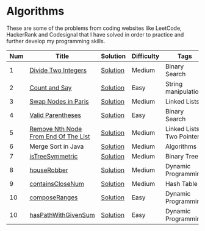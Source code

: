 # Algorithms

These are some of the problems from coding websites like LeetCode, HackerRank and Codesignal that I have solved in order to practice and further develop my programming skills. 


| Num | Title | Solution | Difficulty | Tags|
| ------------- | ------------- | ------------- | ------------- |------------- |
| 1 | [Divide Two Integers](https://leetcode.com/problems/divide-two-integers/description/)| [Solution](https://github.com/oscargarza356/CodingProblems/blob/master/Solutions/divideTwoIntegers.py) | Medium | Binary Search |
| 2 | [Count and Say](https://leetcode.com/problems/count-and-say/description/)| [Solution](https://github.com/oscargarza356/CodingProblems/blob/master/Solutions/countAndSay.py) | Easy | String manipulation |
| 3 | [Swap Nodes in Paris](https://leetcode.com/problems/swap-nodes-in-pairs/description/)| [Solution](https://github.com/oscargarza356/CodingProblems/blob/master/Solutions/swapNodesInParis.py)| Medium | Linked Lists |
| 4 | [Valid Parentheses](https://leetcode.com/problems/valid-parentheses/description/)| [Solution](https://github.com/oscargarza356/CodingProblems/blob/master/Solutions/validParenthesis.py)| Easy | Binary Search |
| 5 | [Remove Nth Node From End Of The List](https://leetcode.com/problems/remove-nth-node-from-end-of-list/description/)| [Solution](https://github.com/oscargarza356/CodingProblems/blob/master/Solutions/removeNthNode.py) | Medium | Linked Lists, Two Pointers|
| 6 | Merge Sort in Java| [Solution](https://github.com/oscargarza356/CodingProblems/blob/master/Solutions/MergeSort.java) | Medium | Algorithms |
| 7 | [isTreeSymmetric](https://github.com/oscargarza356/CodingProblems/blob/master/CodeSignalProblemExpl/isTreeSymmetric) | [Solution](https://github.com/oscargarza356/CodingProblems/blob/master/Soultuions/isTreeSymmetric.py) | Medium | Binary Tree |
| 8 | [houseRobber](https://github.com/oscargarza356/CodingProblems/blob/master/CodeSignalProblemExpl/houseRobber) | [Solution](https://github.com/oscargarza356/CodingProblems/blob/master/Solutions/houseRobber.py) | Medium | Dynamic Programming |
| 9 | [containsCloseNum](https://github.com/oscargarza356/CodingProblems/blob/master/CodeSignalProblemExpl/containsCloseNum) | [Solution](https://github.com/oscargarza356/CodingProblems/blob/master/Solutions/containsCloseNum.py) | Medium | Hash Table |
| 10 | [composeRanges](https://github.com/oscargarza356/CodingProblems/blob/master/CodeSignalProblemExpl/composeRanges) | [Solution](https://github.com/oscargarza356/CodingProblems/blob/master/Solutions/composeRanges.py) | Easy | Dynamic Programming |
| 10 | [hasPathWithGivenSum](https://github.com/oscargarza356/CodingProblems/blob/master/CodeSignalProblemExpl/hasPathWithGivenSum) | [Solution](https://github.com/oscargarza356/CodingProblems/blob/master/Solutions/hasPathWithGivenSum.py) | Easy | Dynamic Programming |
